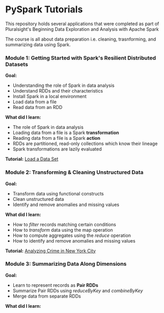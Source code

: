 # PySpark Tutorials

This repository holds several applications that were completed as part of Pluralsight's Beginning Data Exploration and Analysis with Apache Spark

The course is all about data preparation i.e. cleaning, trasnforming, and summarizing data using Spark.

### Module 1: Getting Started with Spark's Resilient Distributed Datasets

**Goal:**

- Understanding the role of Spark in data analysis
- Understand RDDs and their characteristics
- Install Spark in a local environment
- Load data from a file
- Read data from an RDD

**What did I learn:** 

- The role of Spark in data analysis
- Loading data from a file is a Spark **transformation**
- Reading data from a file is a Spark **action**
- RDDs are partitioned, read-only collections which know their lineage
- Spark transformations are lazily evaluated

**Tutorial:** [Load a Data Set](https://github.com/delkirksey/pyspark-tutorials/tree/master/apps/tutorial_1)

### Module 2: Transforming & Cleaning Unstructured Data

**Goal:**

- Transform data using functional constructs
- Clean unstructured data
- Identify and remove anomalies and missing values

**What did I learn:**

- How to *filter* records matching certain conditions
- How to *transform* data using the map operation
- How to compute aggregates using the *reduce* operation
- How to identify and remove anomalies and missing values

**Tutorial:** [Analyzing Crime in New York City](https://github.com/delkirksey/pyspark-tutorials/tree/master/apps/tutorial_2_nycrime)

### Module 3: Summarizing Data Along Dimensions

**Goal:**

- Learn to represent records as **Pair RDDs**
- Summarize Pair RDDs using *reduceByKey* and *combineByKey*
- Merge data from separate RDDs

**What did I learn:**


